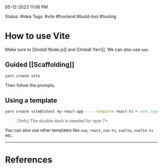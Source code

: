05-12-2023 11:06 PM

Status: #idea
Tags: #vite #frontend #build-tool #tooling 

# How to use Vite

Make sure to [[Install Node.js]] and [[Install Yarn]]. We can also use `npm`.

## Guided [[Scaffolding]]

```bash
yarn create vite
```

Then follow the prompts.

## Using a template

```bash
yarn create vite@latest my-react-app -- --tempalte react-ts # uses typescript
```

> [!info]
> The double dash is needed for npm 7+
> 

You can also use other templates like `vue`, `react`, `vue-ts`, `svelte`, `svelte-ts` etc.

---
# References